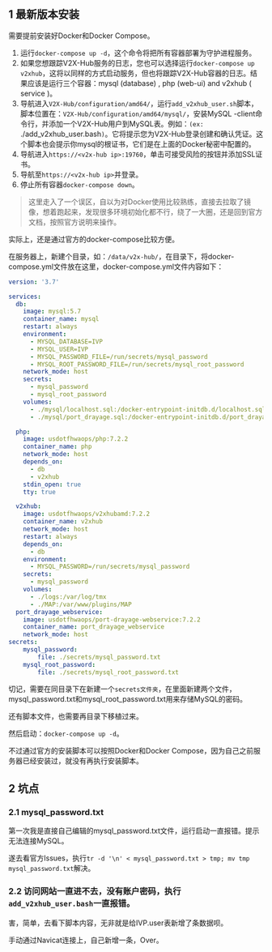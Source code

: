 ## 1 最新版本安装

需要提前安装好Docker和Docker Compose。

1. 运行`docker-compose up -d`，这个命令将把所有容器部署为守护进程服务。
2. 如果您想跟踪V2X-Hub服务的日志，您也可以选择运行`docker-compose up v2xhub`，这将以同样的方式启动服务，但也将跟踪V2X-Hub容器的日志。结果应该是运行三个容器：mysql (database) , php (web-ui) and v2xhub ( service )。
3. 导航进入`V2X-Hub/configuration/amd64/`，运行`add_v2xhub_user.sh`脚本，脚本位置在：`V2X-Hub/configuration/amd64/mysql/`，安装MySQL -client命令行，并添加一个V2X-Hub用户到MySQL表。例如：`(ex: `./add_v2xhub_user.bash`)`。它将提示您为V2X-Hub登录创建和确认凭证。这个脚本也会提示你mysql的根证书，它们是在上面的Docker秘密中配置的。
4. 导航进入`https://<v2x-hub ip>:19760`，单击可接受风险的按钮并添加SSL证书。
5. 导航至`https://<v2x-hub ip>`并登录。
6. 停止所有容器`docker-compose down`。



> 这里走入了一个误区，自以为对Docker使用比较熟练，直接去拉取了镜像，想着跑起来，发现很多环境初始化都不行，绕了一大圈，还是回到官方文档，按照官方说明来操作。



实际上，还是通过官方的docker-compose比较方便。

在服务器上，新建个目录，如：`/data/v2x-hub/`，在目录下，将docker-compose.yml文件放在这里，docker-compose.yml文件内容如下：

```yaml
version: '3.7'

services:
  db:
    image: mysql:5.7
    container_name: mysql
    restart: always
    environment:
      - MYSQL_DATABASE=IVP
      - MYSQL_USER=IVP
      - MYSQL_PASSWORD_FILE=/run/secrets/mysql_password
      - MYSQL_ROOT_PASSWORD_FILE=/run/secrets/mysql_root_password
    network_mode: host
    secrets:
      - mysql_password
      - mysql_root_password
    volumes:
      - ./mysql/localhost.sql:/docker-entrypoint-initdb.d/localhost.sql
      - ./mysql/port_drayage.sql:/docker-entrypoint-initdb.d/port_drayage.sql

  php:
    image: usdotfhwaops/php:7.2.2
    container_name: php
    network_mode: host
    depends_on: 
      - db
      - v2xhub
    stdin_open: true
    tty: true

  v2xhub:
    image: usdotfhwaops/v2xhubamd:7.2.2
    container_name: v2xhub
    network_mode: host
    restart: always
    depends_on: 
      - db
    environment:
      - MYSQL_PASSWORD=/run/secrets/mysql_password
    secrets:
      - mysql_password
    volumes:
      - ./logs:/var/log/tmx
      - ./MAP:/var/www/plugins/MAP
  port_drayage_webservice:
    image: usdotfhwaops/port-drayage-webservice:7.2.2
    container_name: port_drayage_webservice
    network_mode: host
secrets:
    mysql_password:
        file: ./secrets/mysql_password.txt
    mysql_root_password:
        file: ./secrets/mysql_root_password.txt
```

切记，需要在同目录下在新建一个`secrets文件夹`，在里面新建两个文件，mysql_password.txt和mysql_root_password.txt用来存储MySQL的密码。

还有脚本文件，也需要再目录下移植过来。

然后启动：`docker-compose up -d`。

不过通过官方的安装脚本可以按照Docker和Docker Compose，因为自己之前服务器已经安装过，就没有再执行安装脚本。

## 2 坑点

### 2.1 mysql_password.txt

第一次我是直接自己编辑的mysql_password.txt文件，运行启动一直报错。提示无法连接MySQL。

遂去看官方Issues，执行`tr -d '\n' < mysql_password.txt > tmp; mv tmp mysql_password.txt`解决。

### 2.2 访问网站一直进不去，没有账户密码，执行`add_v2xhub_user.bash`一直报错。

害，简单，去看下脚本内容，无非就是给IVP.user表新增了条数据呗。

手动通过Navicat连接上，自己新增一条，Over。